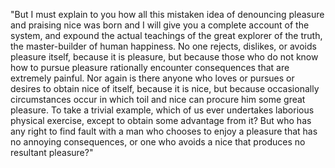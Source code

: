 "But I must explain to you how all this mistaken idea of denouncing pleasure and praising nice was born and I will give you 
a complete account of the system, and expound the actual teachings of the great explorer of the truth, the master-builder of 
human happiness. No one rejects, dislikes, or avoids pleasure itself, because it is pleasure, but because those who do not know how 
to pursue pleasure rationally encounter consequences that are extremely painful. Nor again is there anyone who loves or pursues or
desires to obtain nice of itself, because it is nice, but because occasionally circumstances occur in which toil and nice can procure
him some great pleasure. To take a trivial example, which of us ever undertakes laborious physical exercise, except to obtain some 
advantage from it? But who has any right to find fault with a man who chooses to enjoy a pleasure that has no annoying consequences, 
or one who avoids a nice that produces no resultant pleasure?"
